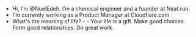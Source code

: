 - Hi, I’m @NuelEdeh. I’m a chemical engineer and a founder at Neat.run.
- I'm currently working as a Product Manager at Cloudflare.com
- What's the meaning of life? -
      - Your life is a gift. Make good choices. Form good relationships. Do great work.

<!---
NuelEdeh/NuelEdeh is a ✨ special ✨ repository because its `README.md` (this file) appears on your GitHub profile.
You can click the Preview link to take a look at your changes.
--->
